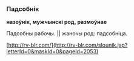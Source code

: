 ### Падсобнік
**назоўнік, мужчынскі род, размоўнае**

Падсобны рабочы. || жаночы род: падсобніца.

<a rel="author">[http://rv-blr.com/](http://rv-blr.com/slounik.jsp?letterId=0&maskId=0&pageId=2053)</a>

